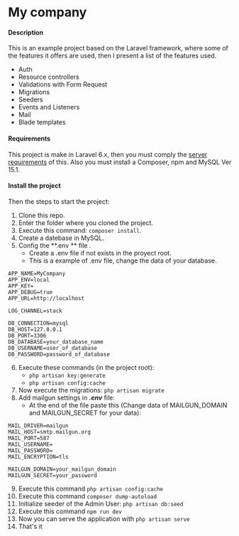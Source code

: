 # My company

#### Description
This is an example project based on the Laravel framework, where some of the features it offers are used, then I present a list of the features used.
- Auth
- Resource controllers
- Validations with Form Request
- Migrations
- Seeders
- Events and Listeners
- Mail
- Blade templates

#### Requirements

This project is make in Laravel 6.x, then you must comply the [server requirements](https://laravel.com/docs/6.x#server-requirements "server requirements") of this. Also you must install a Composer, npm and MySQL Ver 15.1.

#### Install the project

Then the steps to start the project:
1. Clone this repo.
2. Enter the folder where you cloned the project.
3. Execute this command: `composer install`.
4. Create a datebase in MySQL.
5. Config the **.env ** file .
	- Create a .env file if not exists in the proyect root.
	- This is a example of .env file, change the data of your database.
```
APP_NAME=MyCompany
APP_ENV=local
APP_KEY=
APP_DEBUG=true
APP_URL=http://localhost

LOG_CHANNEL=stack

DB_CONNECTION=mysql
DB_HOST=127.0.0.1
DB_PORT=3306
DB_DATABASE=your_database_name
DB_USERNAME=user_of_database
DB_PASSWORD=password_of_database
```
6. Execute these commands (in the project root): 
	- `php artisan key:generate`
	- `php artisan config:cache`
7. Now execute the migrations: `php artisan migrate`
8. Add mailgun settings in ***.env*** file:
    - At the end of the file paste this (Change data of MAILGUN_DOMAIN and MAILGUN_SECRET for your data): 
```
MAIL_DRIVER=mailgun
MAIL_HOST=smtp.mailgun.org
MAIL_PORT=587
MAIL_USERNAME=
MAIL_PASSWORD=
MAIL_ENCRYPTION=tls

MAILGUN_DOMAIN=your_mailgun_domain
MAILGUN_SECRET=your_password
```
9. Execute this command `php artisan config:cache`
10. Execute this command `composer dump-autoload`
11. Initialize seeder of the Admin User: `php artisan db:seed`
12. Execute this command `npm run dev`
13. Now you can serve the application with `php artisan serve`
14. That's it
